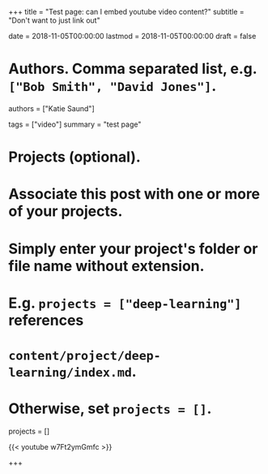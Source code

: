 +++
title = "Test page: can I embed youtube video content?"
subtitle = "Don't want to just link out"

date = 2018-11-05T00:00:00
lastmod = 2018-11-05T00:00:00
draft = false

# Authors. Comma separated list, e.g. `["Bob Smith", "David Jones"]`.
authors = ["Katie Saund"]

tags = ["video"]
summary = "test page"

# Projects (optional).
#   Associate this post with one or more of your projects.
#   Simply enter your project's folder or file name without extension.
#   E.g. `projects = ["deep-learning"]` references 
#   `content/project/deep-learning/index.md`.
#   Otherwise, set `projects = []`.
projects = []

{{< youtube w7Ft2ymGmfc >}}

+++
